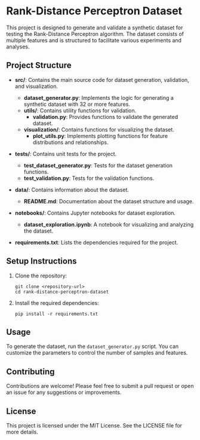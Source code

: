 # Rank-Distance Perceptron Dataset

This project is designed to generate and validate a synthetic dataset for testing the Rank-Distance Perceptron algorithm. The dataset consists of multiple features and is structured to facilitate various experiments and analyses.

## Project Structure

- **src/**: Contains the main source code for dataset generation, validation, and visualization.
  - **dataset_generator.py**: Implements the logic for generating a synthetic dataset with 32 or more features.
  - **utils/**: Contains utility functions for validation.
    - **validation.py**: Provides functions to validate the generated dataset.
  - **visualization/**: Contains functions for visualizing the dataset.
    - **plot_utils.py**: Implements plotting functions for feature distributions and relationships.

- **tests/**: Contains unit tests for the project.
  - **test_dataset_generator.py**: Tests for the dataset generation functions.
  - **test_validation.py**: Tests for the validation functions.

- **data/**: Contains information about the dataset.
  - **README.md**: Documentation about the dataset structure and usage.

- **notebooks/**: Contains Jupyter notebooks for dataset exploration.
  - **dataset_exploration.ipynb**: A notebook for visualizing and analyzing the dataset.

- **requirements.txt**: Lists the dependencies required for the project.

## Setup Instructions

1. Clone the repository:
   ```
   git clone <repository-url>
   cd rank-distance-perceptron-dataset
   ```

2. Install the required dependencies:
   ```
   pip install -r requirements.txt
   ```

## Usage

To generate the dataset, run the `dataset_generator.py` script. You can customize the parameters to control the number of samples and features.

## Contributing

Contributions are welcome! Please feel free to submit a pull request or open an issue for any suggestions or improvements.

## License

This project is licensed under the MIT License. See the LICENSE file for more details.
